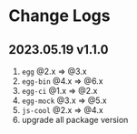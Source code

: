 # Change Logs

## 2023.05.19 v1.1.0

1. `egg` @2.x => @3.x
2. `egg-bin` @4.x => @6.x
3. `egg-ci` @1.x => @2.x
4. `egg-mock` @3.x => @5.x
5. `js-cool` @2.x => @4.x
6. upgrade all package version

